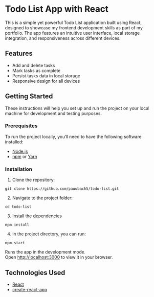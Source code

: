 # Todo List App with React

This is a simple yet powerful Todo List application built using React, designed to showcase my frontend development skills as part of my portfolio. The app features an intuitive user interface, local storage integration, and responsiveness across different devices.

## Features

- Add and delete tasks
- Mark tasks as complete
- Persist tasks data in local storage
- Responsive design for all devices

## Getting Started

These instructions will help you set up and run the project on your local machine for development and testing purposes.

### Prerequisites

To run the project locally, you'll need to have the following software installed:

- [Node.js](https://nodejs.org/)
- [npm](https://www.npmjs.com/get-npm) or [Yarn](https://yarnpkg.com/)

### Installation

1. Clone the repository:

`git clone https://github.com/pauubach5/todo-list.git`

2. Navigate to the project folder:

`cd todo-list`

3. Install the dependencies

`npm install`

4. In the project directory, you can run:

`npm start`

Runs the app in the development mode.\
Open [http://localhost:3000](http://localhost:3000) to view it in your browser.

## Technologies Used

- [React](https://reactjs.org/)
- [create-react-app](https://github.com/facebook/create-react-app)
